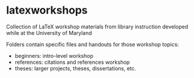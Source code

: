 # latexworkshops
Collection of LaTeX workshop materials from library instruction developed while at the University of Maryland

Folders contain specific files and handouts for those workshop topics:
- beginners: intro-level workshop
- references: citations and references workshop
- theses: larger projects, theses, dissertations, etc.
